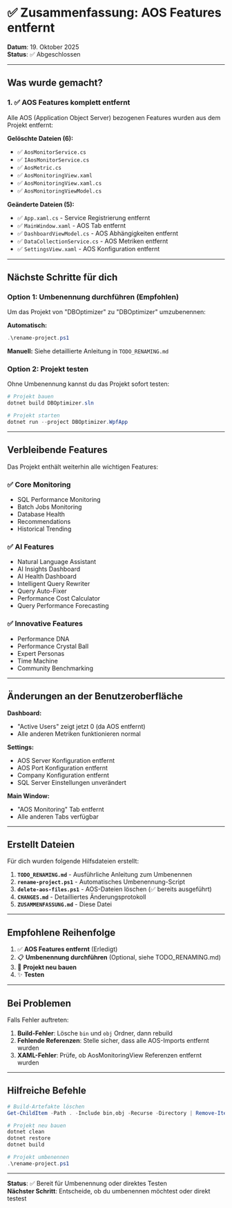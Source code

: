 # ✅ Zusammenfassung: AOS Features entfernt

**Datum**: 19. Oktober 2025  
**Status**: ✅ Abgeschlossen

---

## Was wurde gemacht?

### 1. ✅ AOS Features komplett entfernt

Alle AOS (Application Object Server) bezogenen Features wurden aus dem Projekt entfernt:

**Gelöschte Dateien (6):**
- ✅ `AosMonitorService.cs`
- ✅ `IAosMonitorService.cs`
- ✅ `AosMetric.cs`
- ✅ `AosMonitoringView.xaml`
- ✅ `AosMonitoringView.xaml.cs`
- ✅ `AosMonitoringViewModel.cs`

**Geänderte Dateien (5):**
- ✅ `App.xaml.cs` - Service Registrierung entfernt
- ✅ `MainWindow.xaml` - AOS Tab entfernt
- ✅ `DashboardViewModel.cs` - AOS Abhängigkeiten entfernt
- ✅ `DataCollectionService.cs` - AOS Metriken entfernt
- ✅ `SettingsView.xaml` - AOS Konfiguration entfernt

---

## Nächste Schritte für dich

### Option 1: Umbenennung durchführen (Empfohlen)

Um das Projekt von "DBOptimizer" zu "DBOptimizer" umzubenennen:

**Automatisch:**
```powershell
.\rename-project.ps1
```

**Manuell:**
Siehe detaillierte Anleitung in `TODO_RENAMING.md`

### Option 2: Projekt testen

Ohne Umbenennung kannst du das Projekt sofort testen:

```powershell
# Projekt bauen
dotnet build DBOptimizer.sln

# Projekt starten
dotnet run --project DBOptimizer.WpfApp
```

---

## Verbleibende Features

Das Projekt enthält weiterhin alle wichtigen Features:

### ✅ Core Monitoring
- SQL Performance Monitoring
- Batch Jobs Monitoring
- Database Health
- Recommendations
- Historical Trending

### ✅ AI Features
- Natural Language Assistant
- AI Insights Dashboard
- AI Health Dashboard
- Intelligent Query Rewriter
- Query Auto-Fixer
- Performance Cost Calculator
- Query Performance Forecasting

### ✅ Innovative Features
- Performance DNA
- Performance Crystal Ball
- Expert Personas
- Time Machine
- Community Benchmarking

---

## Änderungen an der Benutzeroberfläche

**Dashboard:**
- "Active Users" zeigt jetzt 0 (da AOS entfernt)
- Alle anderen Metriken funktionieren normal

**Settings:**
- AOS Server Konfiguration entfernt
- AOS Port Konfiguration entfernt
- Company Konfiguration entfernt
- SQL Server Einstellungen unverändert

**Main Window:**
- "AOS Monitoring" Tab entfernt
- Alle anderen Tabs verfügbar

---

## Erstellt Dateien

Für dich wurden folgende Hilfsdateien erstellt:

1. **`TODO_RENAMING.md`** - Ausführliche Anleitung zum Umbenennen
2. **`rename-project.ps1`** - Automatisches Umbenennung-Script
3. **`delete-aos-files.ps1`** - AOS-Dateien löschen (✅ bereits ausgeführt)
4. **`CHANGES.md`** - Detailliertes Änderungsprotokoll
5. **`ZUSAMMENFASSUNG.md`** - Diese Datei

---

## Empfohlene Reihenfolge

1. ✅ **AOS Features entfernt** (Erledigt)
2. 📋 **Umbenennung durchführen** (Optional, siehe TODO_RENAMING.md)
3. 🔨 **Projekt neu bauen**
4. ✨ **Testen**

---

## Bei Problemen

Falls Fehler auftreten:

1. **Build-Fehler**: Lösche `bin` und `obj` Ordner, dann rebuild
2. **Fehlende Referenzen**: Stelle sicher, dass alle AOS-Imports entfernt wurden
3. **XAML-Fehler**: Prüfe, ob AosMonitoringView Referenzen entfernt wurden

---

## Hilfreiche Befehle

```powershell
# Build-Artefakte löschen
Get-ChildItem -Path . -Include bin,obj -Recurse -Directory | Remove-Item -Recurse -Force

# Projekt neu bauen
dotnet clean
dotnet restore
dotnet build

# Projekt umbenennen
.\rename-project.ps1
```

---

**Status**: ✅ Bereit für Umbenennung oder direktes Testen  
**Nächster Schritt**: Entscheide, ob du umbenennen möchtest oder direkt testest

